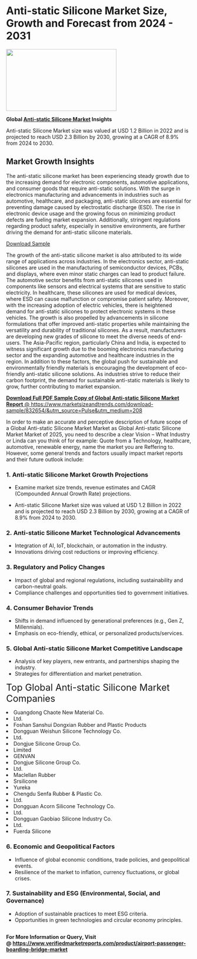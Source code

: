 <H1>Anti-static Silicone Market Size, Growth and Forecast from 2024 - 2031</H1><img class="aligncenter size-medium wp-image-584254" src="https://thirdeyenews.in/wp-content/uploads/2024/09/Global-Market-Research-300x168.jpeg" alt="" width="300" height="168" /><p><strong>Global&nbsp;<a href="https://www.marketsizeandtrends.com/download-sample/832654/&amp;utm_source=Pulse&amp;utm_medium=208">Anti-static Silicone Market</a> Insights</strong></p><p>Anti-static Silicone Market size was valued at USD 1.2 Billion in 2022 and is projected to reach USD 2.3 Billion by 2030, growing at a CAGR of 8.9% from 2024 to 2030.</p><p><h2>Market Growth Insights</h2> <p>The anti-static silicone market has been experiencing steady growth due to the increasing demand for electronic components, automotive applications, and consumer goods that require anti-static solutions. With the surge in electronics manufacturing and advancements in industries such as automotive, healthcare, and packaging, anti-static silicones are essential for preventing damage caused by electrostatic discharge (ESD). The rise in electronic device usage and the growing focus on minimizing product defects are fueling market expansion. Additionally, stringent regulations regarding product safety, especially in sensitive environments, are further driving the demand for anti-static silicone materials.</p> <p><a href="#">Download Sample</a></p> <p>The growth of the anti-static silicone market is also attributed to its wide range of applications across industries. In the electronics sector, anti-static silicones are used in the manufacturing of semiconductor devices, PCBs, and displays, where even minor static charges can lead to product failure. The automotive sector benefits from anti-static silicones used in components like sensors and electrical systems that are sensitive to static electricity. In healthcare, these silicones are used for medical devices, where ESD can cause malfunction or compromise patient safety. Moreover, with the increasing adoption of electric vehicles, there is heightened demand for anti-static silicones to protect electronic systems in these vehicles. The growth is also propelled by advancements in silicone formulations that offer improved anti-static properties while maintaining the versatility and durability of traditional silicones. As a result, manufacturers are developing new grades of silicone to meet the diverse needs of end-users. The Asia-Pacific region, particularly China and India, is expected to witness significant growth due to the booming electronics manufacturing sector and the expanding automotive and healthcare industries in the region. In addition to these factors, the global push for sustainable and environmentally friendly materials is encouraging the development of eco-friendly anti-static silicone solutions. As industries strive to reduce their carbon footprint, the demand for sustainable anti-static materials is likely to grow, further contributing to market expansion. <p><a href="#"></p><p><span class=""><strong>Download Full PDF Sample Copy of Global Anti-static Silicone Market Report</strong> @ <a href="https://www.marketsizeandtrends.com/download-sample/832654/&amp;utm_source=Pulse&amp;utm_medium=208" target="_blank">https://www.marketsizeandtrends.com/download-sample/832654/&amp;utm_source=Pulse&amp;utm_medium=208</a></span></p><p>In order to make an accurate and perceptive description of future scope of a Global&nbsp;Anti-static Silicone Market Market as Global&nbsp;Anti-static Silicone Market Market of 2025, you need to describe a clear Vision &ndash; What Industry or Linda can you think of for example: Quote from a Technology, healthcare, automotive, renewable energy, name the market you are Reffering to. However, some general trends and factors usually impact market reports and their future outlook include:</p><h3>1.&nbsp;<strong>Anti-static Silicone Market Growth Projections</strong></h3><ul><li>Examine market size trends, revenue estimates and CAGR (Compounded Annual Growth Rate) projections.</li><li><p>Anti-static Silicone Market size was valued at USD 1.2 Billion in 2022 and is projected to reach USD 2.3 Billion by 2030, growing at a CAGR of 8.9% from 2024 to 2030.</p></li></ul><h3>2.&nbsp;<strong>Anti-static Silicone Market Technological Advancements</strong></h3><ul><li>Integration of AI, IoT, blockchain, or automation in the industry.</li><li>Innovations driving cost reductions or improving efficiency.</li></ul><h3>3.&nbsp;<strong>Regulatory and Policy Changes</strong></h3><ul><li>Impact of global and regional regulations, including sustainability and carbon-neutral goals.</li><li>Compliance challenges and opportunities tied to government initiatives.</li></ul><h3>4.&nbsp;<strong>Consumer Behavior Trends</strong></h3><ul><li>Shifts in demand influenced by generational preferences (e.g., Gen Z, Millennials).</li><li>Emphasis on eco-friendly, ethical, or personalized products/services.</li></ul><h3>5.&nbsp;<strong>Global Anti-static Silicone Market Competitive Landscape</strong></h3><ul><li>Analysis of key players, new entrants, and partnerships shaping the industry.</li><li>Strategies for differentiation and market penetration.</li></ul><p data-pm-slice="1 1 []"><span style="color: inherit; font-family: inherit; font-size: 25px;">Top Global Anti-static Silicone Market Companies</span></p><div class="" data-test-id=""><p><li>Guangdong Chaote New Material Co.</li><li> Ltd.</li><li> Foshan Sanshui Dongxian Rubber and Plastic Products</li><li> Dongguan Weishun Silicone Technology Co.</li><li> Ltd.</li><li> Dongjue Silicone Group Co.</li><li> Limited</li><li> GENVAN</li><li> Dongjue Silicone Group Co.</li><li> Ltd.</li><li> Maclellan Rubber</li><li> Srsilicone</li><li> Yureka</li><li> Chengdu Senfa Rubber & Plastic Co.</li><li> Ltd.</li><li> Dongguan Acorn Silicone Technology Co.</li><li> Ltd.</li><li> Dongguan Gaobiao Silicone Industry Co.</li><li> Ltd.</li><li> Fuerda Silicone</li></p></div><h3>6.&nbsp;<strong>Economic and Geopolitical Factors</strong></h3><ul><li>Influence of global economic conditions, trade policies, and geopolitical events.</li><li>Resilience of the market to inflation, currency fluctuations, or global crises.</li></ul><h3>7.&nbsp;<strong>Sustainability and ESG (Environmental, Social, and Governance)</strong></h3><ul><li>Adoption of sustainable practices to meet ESG criteria.</li><li>Opportunities in green technologies and circular economy principles.</li></ul><h2><strong style="font-size: 14px;">For More Information or Query, Visit @&nbsp;</strong><a style="background-color: #ffffff; font-size: 14px;" href="https://www.marketsizeandtrends.com/report/anti-static-silicone-market/" target="_blank">https://www.verifiedmarketreports.com/product/airport-passenger-boarding-bridge-market</a></h2>
